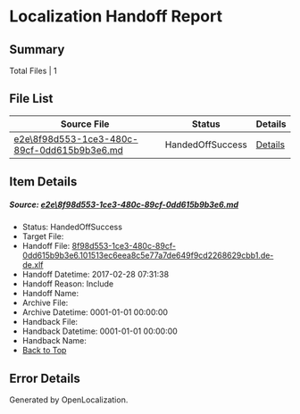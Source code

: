 # <a name='report-top'></a> Localization Handoff Report

## Summary
 Total Files | 1

## File List
 Source File | Status | Details 
 ----------- | ------ | ------- 
 [e2e\8f98d553-1ce3-480c-89cf-0dd615b9b3e6.md](https://github.com/OpenLocalizationTestOrg/ol-test4/blob/b9f8a019ffddfc29c1799976b534962e71f7e335/e2e/8f98d553-1ce3-480c-89cf-0dd615b9b3e6.md) | HandedOffSuccess | [Details](#dae2ed206b5f8d38922fc9e852a647bfb49e38433)

## Item Details
##### <a name='dae2ed206b5f8d38922fc9e852a647bfb49e38433'></a> Source: [e2e\8f98d553-1ce3-480c-89cf-0dd615b9b3e6.md](https://github.com/OpenLocalizationTestOrg/ol-test4/blob/b9f8a019ffddfc29c1799976b534962e71f7e335/e2e/8f98d553-1ce3-480c-89cf-0dd615b9b3e6.md)
* Status: HandedOffSuccess
* Target File: 
* Handoff File: [8f98d553-1ce3-480c-89cf-0dd615b9b3e6.101513ec6eea8c5e77a7de649f9cd2268629cbb1.de-de.xlf](https://github.com/OpenLocalizationTestOrg/ol-test4-handoff/blob/34cc5ec3a0dec36807d2cf42e5080df49aa86a4b/ol-handoff/OpenLocalizationTestOrg/ol-test4-dede/xinjiang/ht/8f98d553-1ce3-480c-89cf-0dd615b9b3e6.101513ec6eea8c5e77a7de649f9cd2268629cbb1.de-de.xlf)
* Handoff Datetime: 2017-02-28 07:31:38
* Handoff Reason: Include
* Handoff Name: 
* Archive File: 
* Archive Datetime: 0001-01-01 00:00:00
* Handback File: 
* Handback Datetime: 0001-01-01 00:00:00
* Handback Name: 
* [Back to Top](#report-top)


## Error Details

Generated by OpenLocalization.
